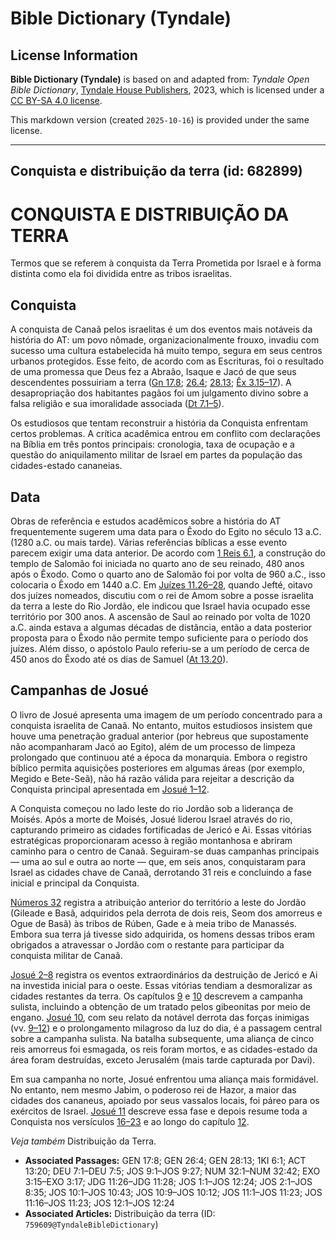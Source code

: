 # Bible Dictionary (Tyndale)

## License Information

**Bible Dictionary (Tyndale)** is based on and adapted from: _Tyndale Open Bible Dictionary_, [Tyndale House Publishers](https://tyndaleopenresources.com/), 2023, which is licensed under a [CC BY-SA 4.0 license](https://creativecommons.org/licenses/by-sa/4.0/legalcode.en).

This markdown version (created `2025-10-16`) is provided under the same license.



--------------------------------

## Conquista e distribuição da terra (id: 682899)

CONQUISTA E DISTRIBUIÇÃO DA TERRA
=================================

Termos que se referem à conquista da Terra Prometida por Israel e à forma distinta como ela foi dividida entre as tribos israelitas.

Conquista
---------

A conquista de Canaã pelos israelitas é um dos eventos mais notáveis da história do AT: um povo nômade, organizacionalmente frouxo, invadiu com sucesso uma cultura estabelecida há muito tempo, segura em seus centros urbanos protegidos. Esse feito, de acordo com as Escrituras, foi o resultado de uma promessa que Deus fez a Abraão, Isaque e Jacó de que seus descendentes possuiriam a terra ([Gn 17\.8](https://ref.ly/Gen17:8); [26\.4](https://ref.ly/Gen26:4); [28\.13](https://ref.ly/Gen28:13); [Êx 3\.15–17](https://ref.ly/Exod3:15-Exod3:17)). A desapropriação dos habitantes pagãos foi um julgamento divino sobre a falsa religião e sua imoralidade associada ([Dt 7\.1–5](https://ref.ly/Deut7:1-Deut7:5)).

Os estudiosos que tentam reconstruir a história da Conquista enfrentam certos problemas. A crítica acadêmica entrou em conflito com declarações na Bíblia em três pontos principais: cronologia, taxa de ocupação e a questão do aniquilamento militar de Israel em partes da população das cidades\-estado cananeias.

Data
----

Obras de referência e estudos acadêmicos sobre a história do AT frequentemente sugerem uma data para o Êxodo do Egito no século 13 a.C. (1280 a.C. ou mais tarde). Várias referências bíblicas a esse evento parecem exigir uma data anterior. De acordo com [1 Reis 6\.1](https://ref.ly/1Kgs6:1), a construção do templo de Salomão foi iniciada no quarto ano de seu reinado, 480 anos após o Êxodo. Como o quarto ano de Salomão foi por volta de 960 a.C., isso colocaria o Êxodo em 1440 a.C. Em [Juízes 11\.26–28](https://ref.ly/Judg11:26-Judg11:28), quando Jefté, oitavo dos juízes nomeados, discutiu com o rei de Amom sobre a posse israelita da terra a leste do Rio Jordão, ele indicou que Israel havia ocupado esse território por 300 anos. A ascensão de Saul ao reinado por volta de 1020 a.C. ainda estava a algumas décadas de distância, então a data posterior proposta para o Êxodo não permite tempo suficiente para o período dos juízes. Além disso, o apóstolo Paulo referiu\-se a um período de cerca de 450 anos do Êxodo até os dias de Samuel ([At 13\.20](https://ref.ly/Acts13:20)).

Campanhas de Josué
------------------

O livro de Josué apresenta uma imagem de um período concentrado para a conquista israelita de Canaã. No entanto, muitos estudiosos insistem que houve uma penetração gradual anterior (por hebreus que supostamente não acompanharam Jacó ao Egito), além de um processo de limpeza prolongado que continuou até a época da monarquia. Embora o registro bíblico permita aquisições posteriores em algumas áreas (por exemplo, Megido e Bete\-Seã), não há razão válida para rejeitar a descrição da Conquista principal apresentada em [Josué 1–12](https://ref.ly/Josh1:1-Josh12:24).

A Conquista começou no lado leste do rio Jordão sob a liderança de Moisés. Após a morte de Moisés, Josué liderou Israel através do rio, capturando primeiro as cidades fortificadas de Jericó e Ai. Essas vitórias estratégicas proporcionaram acesso à região montanhosa e abriram caminho para o centro de Canaã. Seguiram\-se duas campanhas principais — uma ao sul e outra ao norte — que, em seis anos, conquistaram para Israel as cidades chave de Canaã, derrotando 31 reis e concluindo a fase inicial e principal da Conquista.

[Números 32](https://ref.ly/Num32:1-Num32:42) registra a atribuição anterior do território a leste do Jordão (Gileade e Basã, adquiridos pela derrota de dois reis, Seom dos amorreus e Ogue de Basã) às tribos de Rúben, Gade e à meia tribo de Manassés. Embora sua terra já tivesse sido adquirida, os homens dessas tribos eram obrigados a atravessar o Jordão com o restante para participar da conquista militar de Canaã.

[Josué 2–8](https://ref.ly/Josh2:1-Josh8:35) registra os eventos extraordinários da destruição de Jericó e Ai na investida inicial para o oeste. Essas vitórias tendiam a desmoralizar as cidades restantes da terra. Os capítulos [9](https://ref.ly/Josh9:1-Josh9:27) e [10](https://ref.ly/Josh10:1-Josh10:43) descrevem a campanha sulista, incluindo a obtenção de um tratado pelos gibeonitas por meio de engano. [Josué 10](https://ref.ly/Josh10:1-Josh10:43), com seu relato da notável derrota das forças inimigas (vv. [9–12](https://ref.ly/Josh10:9-Josh10:12)) e o prolongamento milagroso da luz do dia, é a passagem central sobre a campanha sulista. Na batalha subsequente, uma aliança de cinco reis amorreus foi esmagada, os reis foram mortos, e as cidades\-estado da área foram destruídas, exceto Jerusalém (mais tarde capturada por Davi).

Em sua campanha no norte, Josué enfrentou uma aliança mais formidável. No entanto, nem mesmo Jabim, o poderoso rei de Hazor, a maior das cidades dos cananeus, apoiado por seus vassalos locais, foi páreo para os exércitos de Israel. [Josué 11](https://ref.ly/Josh11:1-Josh11:23) descreve essa fase e depois resume toda a Conquista nos versículos [16–23](https://ref.ly/Josh11:16-Josh11:23) e ao longo do capítulo [12](https://ref.ly/Josh12:1-Josh12:24).

*Veja também* Distribuição da Terra.

* **Associated Passages:** GEN 17:8; GEN 26:4; GEN 28:13; 1KI 6:1; ACT 13:20; DEU 7:1–DEU 7:5; JOS 9:1–JOS 9:27; NUM 32:1–NUM 32:42; EXO 3:15–EXO 3:17; JDG 11:26–JDG 11:28; JOS 1:1–JOS 12:24; JOS 2:1–JOS 8:35; JOS 10:1–JOS 10:43; JOS 10:9–JOS 10:12; JOS 11:1–JOS 11:23; JOS 11:16–JOS 11:23; JOS 12:1–JOS 12:24
* **Associated Articles:** Distribuição da terra (ID: `759609@TyndaleBibleDictionary`)

